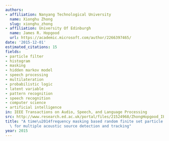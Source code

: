 ```yaml
---
authors:
- affiliation: Nanyang Technological University
  name: Xionghu Zhong
  slug: xionghu_zhong
- affiliation: University Of Edinburgh
  name: James R. Hopgood
  url: https://academic.microsoft.com/author/2266397465/
date: '2015-12-01'
estimated_citations: 15
fields:
- particle filter
- histogram
- masking
- hidden markov model
- speech processing
- multilateration
- probabilistic logic
- latent variable
- pattern recognition
- speech recognition
- computer science
- artificial intelligence
in: IEEE Transactions on Audio, Speech, and Language Processing
src: http://www.research.ed.ac.uk/portal/files/21524968/ZhongHopgood_IEEE_TASLP_MultiSource_v7_single.pdf
title: "A time\u2014frequency masking based random finite set particle filtering method\
  \ for multiple acoustic source detection and tracking"
year: 2015
---
```

